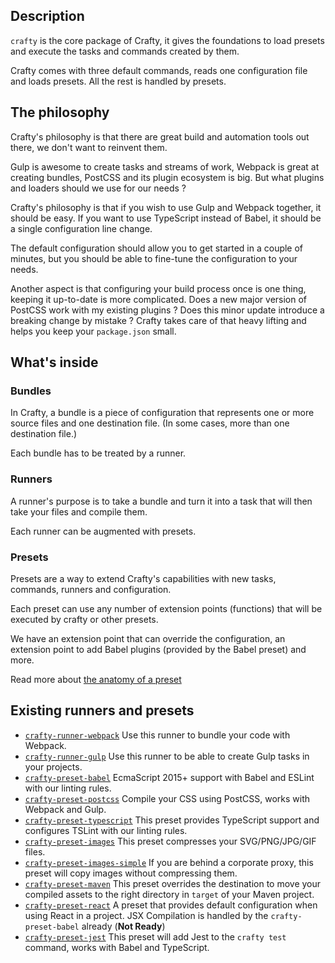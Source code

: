 ## Description

`crafty` is the core package of Crafty, it gives the foundations to load presets and execute the tasks and commands created by them.

Crafty comes with three default commands, reads one configuration file and loads presets.
All the rest is handled by presets.

## The philosophy

Crafty's philosophy is that there are great build and automation tools out there, we don't want to reinvent them.

Gulp is awesome to create tasks and streams of work, Webpack is great at creating bundles, PostCSS and its plugin ecosystem is big. But what plugins and loaders should we use for our needs ?

Crafty's philosophy is that if you wish to use Gulp and Webpack together, it should be easy.
If you want to use TypeScript instead of Babel, it should be a single configuration line change.

The default configuration should allow you to get started in a couple of minutes, but you should be able to fine-tune the configuration to your needs.

Another aspect is that configuring your build process once is one thing, keeping it up-to-date is more complicated. Does a new major version of PostCSS work with my existing plugins ? Does this minor update introduce a breaking change by mistake ? Crafty takes care of that heavy lifting and helps you keep your `package.json` small.

## What's inside

### Bundles

In Crafty, a bundle is a piece of configuration that represents one or more source files and one destination file. (In some cases, more than one destination file.)

Each bundle has to be treated by a runner.

### Runners

A runner's purpose is to take a bundle and turn it into a task that will then take your files and compile them.

Each runner can be augmented with presets.

### Presets

Presets are a way to extend Crafty's capabilities with new tasks, commands, runners and configuration.

Each preset can use any number of extension points (functions) that will be executed by crafty or other presets.

We have an extension point that can override the configuration, an extension point to add Babel plugins (provided by the Babel preset) and more.

Read more about [the anatomy of a preset](Anatomy_of_a_preset.md)

## Existing runners and presets

- [`crafty-runner-webpack`](05_Packages/02_crafty-runner-webpack.md) Use this runner to bundle your code with Webpack.
- [`crafty-runner-gulp`](05_Packages/02_crafty-runner-gulp.md) Use this runner to be able to create Gulp tasks in your projects.
- [`crafty-preset-babel`](05_Packages/05_crafty-preset-babel) EcmaScript 2015+ support with Babel and ESLint with our linting rules.
- [`crafty-preset-postcss`](05_Packages/05_crafty-preset-postcss) Compile your CSS using PostCSS, works with Webpack and Gulp.
- [`crafty-preset-typescript`](05_Packages/05_crafty-preset-typescript) This preset provides TypeScript support and configures TSLint with our linting rules.
- [`crafty-preset-images`](05_Packages/05_crafty-preset-images.md) This preset compresses your SVG/PNG/JPG/GIF files.
- [`crafty-preset-images-simple`](05_Packages/05_crafty-preset-images-simple.md) If you are behind a corporate proxy, this preset will copy images without compressing them.
- [`crafty-preset-maven`](05_Packages/05_crafty-preset-maven.md) This preset overrides the destination to move your compiled assets to the right directory in `target` of your Maven project.
- [`crafty-preset-react`](05_Packages/05_crafty-preset-react.md) A preset that provides default configuration when using React in a project. JSX Compilation is handled by the `crafty-preset-babel` already (**Not Ready**)
- [`crafty-preset-jest`](05_Packages/05_crafty-preset-jest.md) This preset will add Jest to the `crafty test` command, works with Babel and TypeScript.
